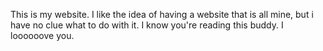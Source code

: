 This is my website. I like the idea of having a website that is all mine, but i have no clue what to do with it.
I know you're reading this buddy.
I loooooove you.
